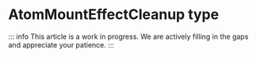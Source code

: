 # AtomMountEffectCleanup type

::: info
This article is a work in progress. We are actively filling in the gaps and appreciate your patience.
:::
